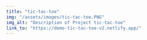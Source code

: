 ```yaml
---
title: "tic-tac-toe"
img: "/assets/images/tic-tac-toe.PNG"
img_alt: "Description of Project tic-tac-toe"
link_to: "https://demo-tic-tac-toe-v2.netlify.app/" 
---
```

